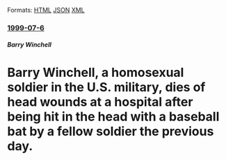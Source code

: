 
Formats: [HTML](/news/1999/07/6/barry-winchell-a-homosexual-soldier-in-the-u-s-military-dies-of-head-wounds-at-a-hospital-after-being-hit-in-the-head-with-a-baseball-ba.html)  [JSON](/news/1999/07/6/barry-winchell-a-homosexual-soldier-in-the-u-s-military-dies-of-head-wounds-at-a-hospital-after-being-hit-in-the-head-with-a-baseball-ba.json)  [XML](/news/1999/07/6/barry-winchell-a-homosexual-soldier-in-the-u-s-military-dies-of-head-wounds-at-a-hospital-after-being-hit-in-the-head-with-a-baseball-ba.xml)  

### [1999-07-6](/news/1999/07/6/index.md)

##### Barry Winchell
#  Barry Winchell, a homosexual soldier in the U.S. military, dies of head wounds at a hospital after being hit in the head with a baseball bat by a fellow soldier the previous day. 



